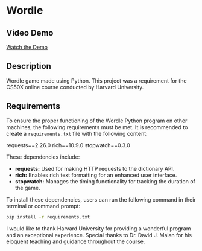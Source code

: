 # Wordle

## Video Demo
[Watch the Demo](https://youtu.be/UBmaR-zDPDI)

## Description
Wordle game made using Python. This project was a requirement for the CS50X online course conducted by Harvard University.

## Requirements
To ensure the proper functioning of the Wordle Python program on other machines, the following requirements must be met. It is recommended to create a `requirements.txt` file with the following content:

requests==2.26.0 
rich==10.9.0 
stopwatch==0.3.0

These dependencies include:

- **requests:** Used for making HTTP requests to the dictionary API.
- **rich:** Enables rich text formatting for an enhanced user interface.
- **stopwatch:** Manages the timing functionality for tracking the duration of the game.

To install these dependencies, users can run the following command in their terminal or command prompt:

```bash
pip install -r requirements.txt
```

I would like to thank Harvard University for providing a wonderful program and an exceptional experience. Special thanks to Dr. David J. Malan for his eloquent teaching and guidance throughout the course.


